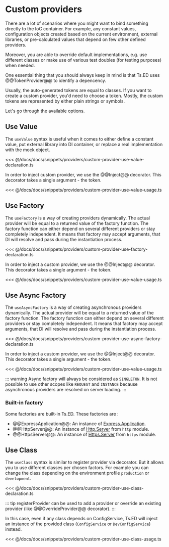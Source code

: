 # Custom providers

There are a lot of scenarios where you might want to bind something directly to the IoC container. 
For example, any constant values, configuration objects created based on the current environment,
 external libraries, or pre-calculated values that depend on few other defined providers. 
 
Moreover, you are able to override default implementations, e.g. use different classes or make use of various test doubles (for testing purposes) when needed.

One essential thing that you should always keep in mind is that Ts.ED uses @@TokenProvider@@ to identify a depencency. 

Usually, the auto-generated tokens are equal to classes. If you want to create a custom provider, you'd need to choose a token.
Mostly, the custom tokens are represented by either plain strings or symbols. 

Let's go through the available options.

## Use Value

The `useValue` syntax is useful when it comes to either define a constant value, put external library into DI container, 
or replace a real implementation with the mock object.

<<< @/docs/docs/snippets/providers/custom-provider-use-value-declaration.ts

In order to inject custom provider, we use the @@Inject@@ decorator. This decorator takes a single argument - the token.

<<< @/docs/docs/snippets/providers/custom-provider-use-value-usage.ts

## Use Factory

The `useFactory` is a way of creating providers dynamically. 
The actual provider will be equal to a returned value of the factory function. 
The factory function can either depend on several different providers or stay completely independent. 
It means that factory may accept arguments, that DI will resolve and pass during the instantiation process.

<<< @/docs/docs/snippets/providers/custom-provider-use-factory-declaration.ts

In order to inject a custom provider, we use the @@Inject@@ decorator. This decorator takes a single argument - the token.

<<< @/docs/docs/snippets/providers/custom-provider-use-value-usage.ts

## Use Async Factory

The `useAsyncFactory` is a way of creating asynchronous providers dynamically. 
The actual provider will be equal to a returned value of the factory function. 
The factory function can either depend on several different providers or stay completely independent. 
It means that factory may accept arguments, that DI will resolve and pass during the instantiation process.

<<< @/docs/docs/snippets/providers/custom-provider-use-async-factory-declaration.ts

In order to inject a custom provider, we use the @@Inject@@ decorator. This decorator takes a single argument - the token.

<<< @/docs/docs/snippets/providers/custom-provider-use-value-usage.ts

::: warning
Async factory will always be considered as `SINGLETON`. It is not possible to use other scopes like `REQUEST` and `INSTANCE` because asynchronous providers are resolved on server loading. 
:::

###  Built-in factory

Some factories are built-in Ts.ED. These factories are :

- @@ExpressApplication@@: An instance of [Express.Application](http://expressjs.com/fr/4x/api.html#app).
- @@HttpServer@@: An instance of [Http.Server](https://nodejs.org/dist/latest/docs/api/http.html#http_class_http_server) from `http` module.
- @@HttpsServer@@: An instance of [Https.Server](https://nodejs.org/dist/latest/docs/api/https.html#https_class_https_server) from `https` module.


## Use Class

The `useClass` syntax is similar to register provider via decorator. But it allows you to use different classes per chosen factors.
For example you can change the class depending on the environment profile `production` or `development`.

<<< @/docs/docs/snippets/providers/custom-provider-use-class-declaration.ts

::: tip
registerProvider can be used to add a provider or override an existing provider (like @@OverrideProvider@@ decorator).
:::

In this case, even if any class depends on ConfigService, Ts.ED will inject an instance of the provided class (`ConfigService` or `DevConfigService`) instead.

<<< @/docs/docs/snippets/providers/custom-provider-use-class-usage.ts

